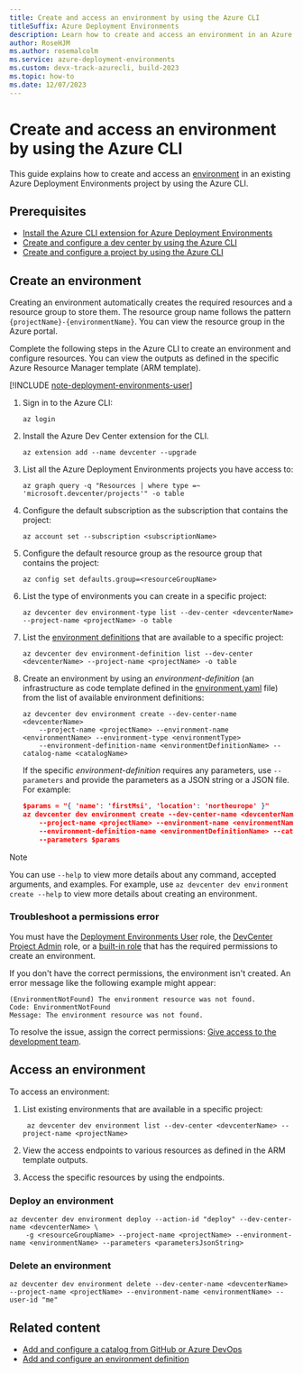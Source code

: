 ```yaml
---
title: Create and access an environment by using the Azure CLI
titleSuffix: Azure Deployment Environments
description: Learn how to create and access an environment in an Azure Deployment Environments project by using the Azure CLI.
author: RoseHJM
ms.author: rosemalcolm
ms.service: azure-deployment-environments
ms.custom: devx-track-azurecli, build-2023
ms.topic: how-to
ms.date: 12/07/2023
---
```


# Create and access an environment by using the Azure CLI

This guide explains how to create and access an [environment](concept-environments-key-concepts.md#environments) in an existing Azure Deployment Environments project by using the Azure CLI.

## Prerequisites

- [Install the Azure CLI extension for Azure Deployment Environments](how-to-install-devcenter-cli-extension.md)
- [Create and configure a dev center by using the Azure CLI](how-to-create-configure-dev-center.md)
- [Create and configure a project by using the Azure CLI](how-to-create-configure-projects.md)

## Create an environment

Creating an environment automatically creates the required resources and a resource group to store them. The resource group name follows the pattern `{projectName}-{environmentName}`. You can view the resource group in the Azure portal.

Complete the following steps in the Azure CLI to create an environment and configure resources. You can view the outputs as defined in the specific Azure Resource Manager template (ARM template).

[!INCLUDE [note-deployment-environments-user](includes/note-deployment-environments-user.md)]

1. Sign in to the Azure CLI:

    ```azurecli
    az login
    ```

1. Install the Azure Dev Center extension for the CLI.

   ```azurecli
   az extension add --name devcenter --upgrade
   ```

1. List all the Azure Deployment Environments projects you have access to:

   ```azurecli
   az graph query -q "Resources | where type =~ 'microsoft.devcenter/projects'" -o table
   ```

1. Configure the default subscription as the subscription that contains the project:

   ```azurecli
   az account set --subscription <subscriptionName>
   ```

1. Configure the default resource group as the resource group that contains the project:

   ```azurecli
   az config set defaults.group=<resourceGroupName>
   ```

1. List the type of environments you can create in a specific project:

   ```azurecli
   az devcenter dev environment-type list --dev-center <devcenterName> --project-name <projectName> -o table
   ```

1. List the [environment definitions](concept-environments-key-concepts.md#environment-definitions) that are available to a specific project:

   ```azurecli
   az devcenter dev environment-definition list --dev-center <devcenterName> --project-name <projectName> -o table
   ```

1. Create an environment by using an *environment-definition* (an infrastructure as code template defined in the [environment.yaml](configure-environment-definition.md#add-a-new-environment-definition) file) from the list of available environment definitions:

   ```azurecli
   az devcenter dev environment create --dev-center-name <devcenterName>
       --project-name <projectName> --environment-name <environmentName> --environment-type <environmentType>
       --environment-definition-name <environmentDefinitionName> --catalog-name <catalogName>
   ```

    If the specific *environment-definition* requires any parameters, use `--parameters` and provide the parameters as a JSON string or a JSON file. For example:

   ```json
   $params = "{ 'name': 'firstMsi', 'location': 'northeurope' }"
   az devcenter dev environment create --dev-center-name <devcenterName>
       --project-name <projectName> --environment-name <environmentName> --environment-type <environmentType>
       --environment-definition-name <environmentDefinitionName> --catalog-name <catalogName>
       --parameters $params
   ```

> [!NOTE]
> You can use `--help` to view more details about any command, accepted arguments, and examples. For example, use `az devcenter dev environment create --help` to view more details about creating an environment.

### Troubleshoot a permissions error

You must have the [Deployment Environments User](how-to-configure-deployment-environments-user.md) role, the [DevCenter Project Admin](how-to-configure-project-admin.md) role, or a [built-in role](../role-based-access-control/built-in-roles.md) that has the required permissions to create an environment.

If you don't have the correct permissions, the environment isn't created. An error message like the following example might appear:

```output
(EnvironmentNotFound) The environment resource was not found.
Code: EnvironmentNotFound
Message: The environment resource was not found.
```

To resolve the issue, assign the correct permissions: [Give access to the development team](quickstart-create-and-configure-devcenter.md#give-access-to-the-development-team).

## Access an environment

To access an environment:

1. List existing environments that are available in a specific project:

   ```azurecli
    az devcenter dev environment list --dev-center <devcenterName> --project-name <projectName>
   ```

1. View the access endpoints to various resources as defined in the ARM template outputs.
1. Access the specific resources by using the endpoints.
 
### Deploy an environment

```azurecli
az devcenter dev environment deploy --action-id "deploy" --dev-center-name <devcenterName> \
    -g <resourceGroupName> --project-name <projectName> --environment-name <environmentName> --parameters <parametersJsonString>
```

### Delete an environment

```azurecli
az devcenter dev environment delete --dev-center-name <devcenterName>  --project-name <projectName> --environment-name <environmentName> --user-id "me"
```

## Related content

- [Add and configure a catalog from GitHub or Azure DevOps](how-to-configure-catalog.md)
- [Add and configure an environment definition](configure-environment-definition.md)
